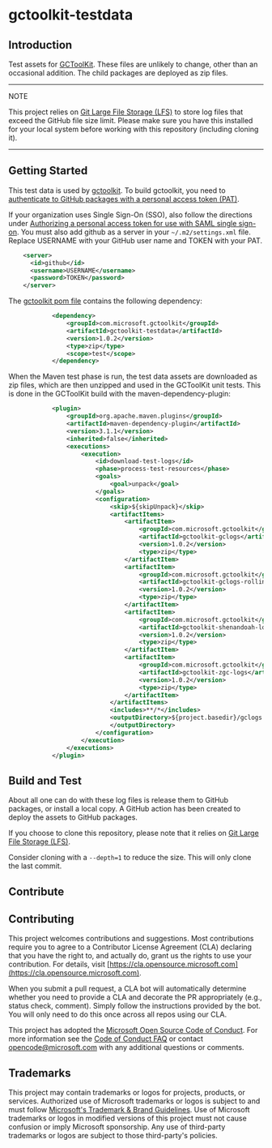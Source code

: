 # gctoolkit-testdata

## Introduction

Test assets for [GCToolKit](https://github.com/microsoft/gctoolkit). These files are unlikely to change, other than an occasional
addition. The child packages are deployed as zip files.

---
NOTE

This project relies on [Git Large File Storage (LFS)](https://git-lfs.github.com/) to store log files that
exceed the GitHub file size limit. Please make sure you have this installed for your local system before working
with this repository (including cloning it).

---

## Getting Started

This test data is used by [gctoolkit](https://github.com/microsoft/gctoolkit). To build gctoolkit, you need to
[authenticate to GitHub packages with a personal access token (PAT)](https://docs.github.com/en/packages/working-with-a-github-packages-registry/working-with-the-apache-maven-registry#authenticating-with-a-personal-access-token).

If your organization uses Single Sign-On (SSO), also follow the directions under [Authorizing a personal access token for use with SAML single sign-on](https://docs.github.com/en/github/authenticating-to-github/authenticating-with-saml-single-sign-on/authorizing-a-personal-access-token-for-use-with-saml-single-sign-on).
You must also add github as a server in your `~/.m2/settings.xml` file. Replace USERNAME with your GitHub user name and TOKEN with your PAT.

```xml
    <server>
      <id>github</id>
      <username>USERNAME</username>
      <password>TOKEN</password>
    </server>
```

The [gctoolkit pom file](https://github.com/microsoft/gctoolkit/blob/main/pom.xml) contains the following dependency:

```xml
            <dependency>
                <groupId>com.microsoft.gctoolkit</groupId>
                <artifactId>gctoolkit-testdata</artifactId>
                <version>1.0.2</version>
                <type>zip</type>
                <scope>test</scope>
            </dependency>
```

When the Maven test phase is run, the test data assets are downloaded as zip files, which are then unzipped and used in the GCToolKit unit tests.
This is done in the GCToolKit build with the maven-dependency-plugin:

```xml
            <plugin>
                <groupId>org.apache.maven.plugins</groupId>
                <artifactId>maven-dependency-plugin</artifactId>
                <version>3.1.1</version>
                <inherited>false</inherited>
                <executions>
                    <execution>
                        <id>download-test-logs</id>
                        <phase>process-test-resources</phase>
                        <goals>
                            <goal>unpack</goal>
                        </goals>
                        <configuration>
                            <skip>${skipUnpack}</skip>
                            <artifactItems>
                                <artifactItem>
                                    <groupId>com.microsoft.gctoolkit</groupId>
                                    <artifactId>gctoolkit-gclogs</artifactId>
                                    <version>1.0.2</version>
                                    <type>zip</type>
                                </artifactItem>
                                <artifactItem>
                                    <groupId>com.microsoft.gctoolkit</groupId>
                                    <artifactId>gctoolkit-gclogs-rolling</artifactId>
                                    <version>1.0.2</version>
                                    <type>zip</type>
                                </artifactItem>
                                <artifactItem>
                                    <groupId>com.microsoft.gctoolkit</groupId>
                                    <artifactId>gctoolkit-shenandoah-logs</artifactId>
                                    <version>1.0.2</version>
                                    <type>zip</type>
                                </artifactItem>
                                <artifactItem>
                                    <groupId>com.microsoft.gctoolkit</groupId>
                                    <artifactId>gctoolkit-zgc-logs</artifactId>
                                    <version>1.0.2</version>
                                    <type>zip</type>
                                </artifactItem>
                            </artifactItems>
                            <includes>**/*</includes>
                            <outputDirectory>${project.basedir}/gclogs
                            </outputDirectory>
                        </configuration>
                    </execution>
                </executions>
            </plugin>

```

## Build and Test

About all one can do with these log files is release them to GitHub packages, or install a local copy.
A GitHub action has been created to deploy the assets to GitHub packages.

If you choose to clone this repository, please note that it relies on [Git Large File Storage (LFS)](https://git-lfs.github.com/).

Consider cloning with a `--depth=1` to reduce the size. This will only clone the last commit.

## Contribute

## Contributing

This project welcomes contributions and suggestions.  Most contributions require you to agree to a
Contributor License Agreement (CLA) declaring that you have the right to, and actually do, grant us
the rights to use your contribution. For details, visit [https://cla.opensource.microsoft.com](https://cla.opensource.microsoft.com).

When you submit a pull request, a CLA bot will automatically determine whether you need to provide
a CLA and decorate the PR appropriately (e.g., status check, comment). Simply follow the instructions
provided by the bot. You will only need to do this once across all repos using our CLA.

This project has adopted the [Microsoft Open Source Code of Conduct](https://opensource.microsoft.com/codeofconduct/).
For more information see the [Code of Conduct FAQ](https://opensource.microsoft.com/codeofconduct/faq/) or
contact [opencode@microsoft.com](mailto:opencode@microsoft.com) with any additional questions or comments.

## Trademarks

This project may contain trademarks or logos for projects, products, or services. Authorized use of Microsoft
trademarks or logos is subject to and must follow
[Microsoft's Trademark & Brand Guidelines](https://www.microsoft.com/en-us/legal/intellectualproperty/trademarks/usage/general).
Use of Microsoft trademarks or logos in modified versions of this project must not cause confusion or imply Microsoft sponsorship.
Any use of third-party trademarks or logos are subject to those third-party's policies.
